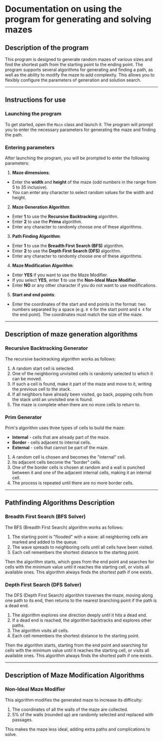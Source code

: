 # Documentation on using the program for generating and solving mazes

## Description of the program

This program is designed to generate random mazes of various sizes and find the shortest path from the starting point to the ending point. The program supports several algorithms for generating and finding a path, as well as the ability to modify the maze to add complexity. This allows you to flexibly configure the parameters of generation and solution search.

---

## Instructions for use

### Launching the program

To get started, open the `Main` class and launch it. The program will prompt you to enter the necessary parameters for generating the maze and finding the path.

### Entering parameters

After launching the program, you will be prompted to enter the following parameters:

1. **Maze dimensions**:
- Enter the **width** and **height** of the maze (odd numbers in the range from 5 to 35 inclusive).
- You can enter any character to select random values ​​for the width and height.

2. **Maze Generation Algorithm**:
- Enter **1** to use the **Recursive Backtracking** algorithm.
- Enter **2** to use the **Prima** algorithm.
- Enter any character to randomly choose one of these algorithms.

3. **Path Finding Algorithm**:
- Enter **1** to use the **Breadth First Search (BFS)** algorithm.
- Enter **2** to use the **Depth First Search (DFS)** algorithm.
- Enter any character to randomly choose one of these algorithms.

4. **Maze Modification Algorithm**:
- Enter **YES** if you want to use the Maze Modifier.
- If you select **YES**, enter **1** to use the **Non-Ideal Maze Modifier**.
- Enter **NO** or any other character if you do not want to use modifications.

5. **Start and end points**:
- Enter the coordinates of the start and end points in the format: two numbers separated by a space (e.g. `0 0` for the start point and `4 4` for the end point). The coordinates must match the size of the maze.

---

## Description of maze generation algorithms

### **Recursive Backtracking Generator**

The recursive backtracking algorithm works as follows:
1. A random start cell is selected.
2. One of the neighboring unvisited cells is randomly selected to which it can be moved.
3. If such a cell is found, make it part of the maze and move to it, writing the previous cell to the stack.
4. If all neighbors have already been visited, go back, popping cells from the stack until an unvisited one is found.
5. The maze is complete when there are no more cells to return to.

### **Prim Generator**

Prim's algorithm uses three types of cells to build the maze:
- **Internal** - cells that are already part of the maze.
- **Border** - cells adjacent to internal cells.
- **External** - cells that cannot be part of the maze.

1. A random cell is chosen and becomes the "internal" cell.
2. Its adjacent cells become the "border" cells.
3. One of the border cells is chosen at random and a wall is punched between it and one of the adjacent internal cells, making it an internal cell.
4. The process is repeated until there are no more border cells.

---

## Pathfinding Algorithms Description

### **Breadth First Search (BFS Solver)**

The BFS (Breadth First Search) algorithm works as follows:
1. The starting point is "flooded" with a wave: all neighboring cells are marked and added to the queue.
2. The wave spreads to neighboring cells until all cells have been visited.
3. Each cell remembers the shortest distance to the starting point.

Then the algorithm starts, which goes from the end point and searches for cells with the minimum value until it reaches the starting cell, or visits all available ones.
This algorithm always finds the shortest path if one exists.

### **Depth First Search (DFS Solver)**

The DFS (Depth First Search) algorithm traverses the maze, moving along one path to its end, then returns to the nearest branching point if the path is a dead end.
1. The algorithm explores one direction deeply until it hits a dead end.
2. If a dead end is reached, the algorithm backtracks and explores other paths.
3. The algorithm visits all cells.
4. Each cell remembers the shortest distance to the starting point.

Then the algorithm starts, starting from the end point and searching for cells with the minimum value until it reaches the starting cell, or visits all available ones.
This algorithm always finds the shortest path if one exists.

---

## Description of Maze Modification Algorithms

### **Non-Ideal Maze Modifier**

This algorithm modifies the generated maze to increase its difficulty:
1. The coordinates of all the walls of the maze are collected.
2. 5% of the walls (rounded up) are randomly selected and replaced with passages.

This makes the maze less ideal, adding extra paths and complications to solve.
